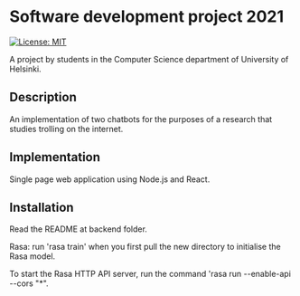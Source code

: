 # Software development project 2021

[![License: MIT](https://img.shields.io/badge/License-MIT-yellow.svg)](https://opensource.org/licenses/MIT)

A project by students in the Computer Science department of University of Helsinki.

## Description

An implementation of two chatbots for the purposes of a research that studies trolling on the internet.

## Implementation

Single page web application using Node.js and React.

## Installation

Read the README at backend folder.

Rasa: run 'rasa train' when you first pull the new directory to initialise the
Rasa model.

To start the Rasa HTTP API server, run the command 'rasa run --enable-api --cors "*".
